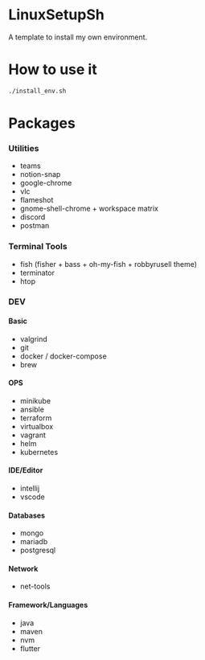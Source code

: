 # LinuxSetupSh
A template to install my own environment.

# How to use it

```bash
./install_env.sh
```

# Packages

### Utilities

* teams
* notion-snap
* google-chrome
* vlc
* flameshot
* gnome-shell-chrome + workspace matrix
* discord
* postman

### Terminal Tools
* fish (fisher + bass + oh-my-fish + robbyrusell theme)
* terminator
* htop

### DEV

#### Basic

* valgrind
* git
* docker / docker-compose
* brew

#### OPS

* minikube
* ansible
* terraform
* virtualbox
* vagrant
* helm
* kubernetes

#### IDE/Editor

* intellij
* vscode

#### Databases

* mongo
* mariadb
* postgresql

#### Network

* net-tools

#### Framework/Languages
* java
* maven
* nvm
* flutter
